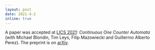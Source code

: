 ```yaml
---
layout: post
date: 2021-4-2
inline: true
---
```


A paper was accepted at <a href="http://easyconferences.eu/lics2021/">LICS 2021</a>:
<em>Continuous One Counter Automata</em> (with Michael Blondin, Tim Leys, Filip Mazowiecki and Guillermo Alberto Perez).
The preprint is on <a href="https://arxiv.org/abs/2101.11996">arXiv</a>.